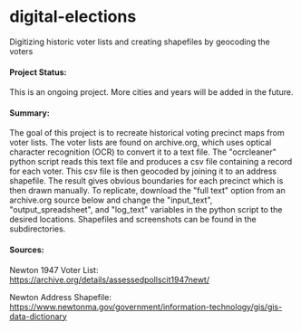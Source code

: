 # digital-elections
Digitizing historic voter lists and creating shapefiles by geocoding the voters

#### Project Status:
This is an ongoing project. More cities and years will be added in the future.

#### Summary:
The goal of this project is to recreate historical voting precinct maps from voter lists. The voter
lists are found on archive.org, which uses optical character recognition (OCR) to convert it to a
text file. The "ocrcleaner" python script reads this text file and produces a csv file containing a
record for each voter. This csv file is then geocoded by joining it to an address shapefile. The result
gives obvious boundaries for each precinct which is then drawn manually. To replicate, download the 
"full text" option from an archive.org source below and change the "input_text", "output_spreadsheet", and
"log_text" variables in the python script to the desired locations. Shapefiles and screenshots can be found in the subdirectories.

#### Sources:

Newton 1947 Voter List: https://archive.org/details/assessedpollscit1947newt/

Newton Address Shapefile: https://www.newtonma.gov/government/information-technology/gis/gis-data-dictionary